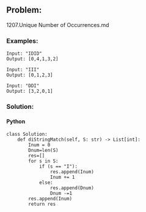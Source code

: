 ## Problem:

1207.Unique Number of Occurrences.md

### Examples:

```
Input: "IDID"
Output: [0,4,1,3,2]

Input: "III"
Output: [0,1,2,3]

Input: "DDI"
Output: [3,2,0,1]
```

### Solution:

#### Python

```
class Solution:
    def diStringMatch(self, S: str) -> List[int]:
        Inum = 0
        Dnum=len(S)
        res=[]
        for s in S:
            if (s == "I"):
                res.append(Inum)
                Inum += 1
            else:
                res.append(Dnum)
                Dnum -=1
        res.append(Inum)
        return res
```
